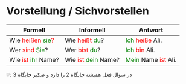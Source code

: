 # Vorstellung / Sichvorstellen

| **Formell** | **Informell** |  Antwort |
|---|---|---|
| Wie <font color="Red">heißen</code> <font color="Green">sie</font>? | Wie <font color="Red">heißt</font> <font color="Green">du</font>? |<font color="Green">Ich</font> <font color="Red">heiße</font> Ali.|
| Wer <font color="Red">sind</font> <font color="Green">Sie</font>? | Wer <font color="Red">bist</font> <font color="Green">du</font>?| <font color="Green">Ich</font> <font color="Red">bin</font> Ali.|
| Wie <font color="Red">ist</font> <font color="Green">ihr</font> Name? | Wie <font color="Red">ist</font> <font color="Green">dein</font> Name?| <font color="Green">Mein</font> Name <font color="Red">ist</font> Ali.|


:bulb:: در سوال فعل همیشه جایگاه 2 را دارد و ضکیر جایگاه 3
